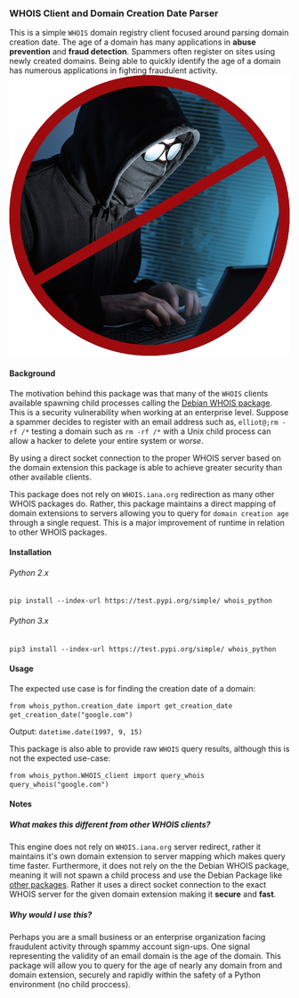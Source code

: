 ### WHOIS Client and Domain Creation Date Parser
This is a simple `WHOIS` domain registry client focused around parsing domain creation date. 
The age of a domain has many applications in __abuse prevention__ and __fraud detection__.
Spammers often register on sites using newly created domains. Being able to quickly identify the age of a domain has 
numerous applications in fighting fraudulent activity.
![spam](assets/hacker.png)

#### Background
The motivation behind this package was that many of the `WHOIS` clients available spawning child processes calling 
the [Debian WHOIS package](https://github.com/rfc1036/WHOIS). 
This is a security vulnerability when working at an enterprise level.
 Suppose a spammer decides to register with an email address such as, `elliot@;rm -rf /*` testing a domain such as 
 `rm -rf /*` with a Unix child process can allow a hacker to delete your entire system or *worse*.

By using a direct socket connection to the proper WHOIS server based on the domain extension this package is able to
achieve greater security than other available clients.  

This package does not rely on `WHOIS.iana.org` redirection as many other WHOIS packages do. 
Rather, this package maintains a direct mapping of domain extensions to servers allowing you to query for `domain creation age` through a single request.
This is a major improvement of runtime in relation to other WHOIS packages. 

#### Installation
###### Python 2.x
`pip install --index-url https://test.pypi.org/simple/ whois_python`
###### Python 3.x
`pip3 install --index-url https://test.pypi.org/simple/ whois_python`

#### Usage
The expected use case is for finding the creation date of a domain:
```
from whois_python.creation_date import get_creation_date
get_creation_date("google.com")
```
Output: `datetime.date(1997, 9, 15)`

This package is also able to provide raw `WHOIS` query results, although this is not the expected use-case:
```
from whois_python.WHOIS_client import query_whois
query_whois("google.com")
```

#### Notes
##### What makes this different from other WHOIS clients?
This engine does not rely on `WHOIS.iana.org` server redirect, rather it maintains it's own domain extension to server
mapping which makes query time faster. Furthermore, it does not rely on the the Debian WHOIS package, meaning it will not
spawn a child process and use the Debian Package like [other packages](https://code.google.com/archive/p/python-WHOIS/). 
Rather it uses a direct socket connection to the exact WHOIS server for the given domain extension making it __secure__ and __fast__.

##### Why would I use this?
Perhaps you are a small business or an enterprise organization facing fraudulent activity through spammy account sign-ups.
One signal representing the validity of an email domain is the age of the domain. This package will allow you to query for the
age of nearly any domain from and domain extension, securely and rapidly within the safety of a Python environment (no child proccess).
